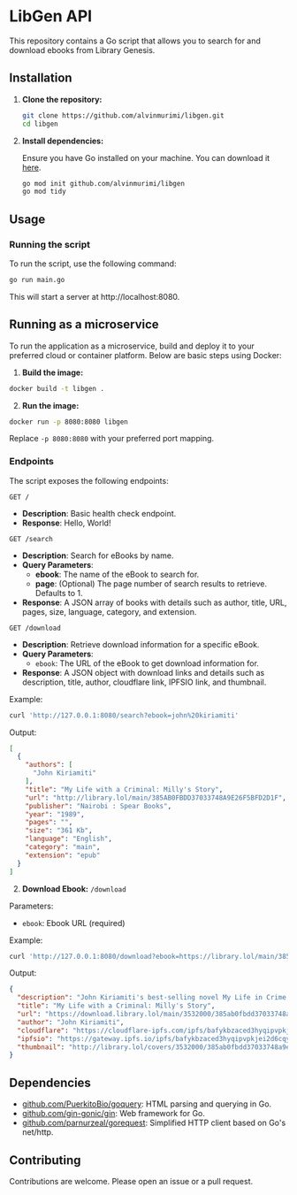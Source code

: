 # LibGen API

This repository contains a Go script that allows you to search for and download ebooks from Library Genesis.

## Installation

1. **Clone the repository:**

   
   ```bash
   git clone https://github.com/alvinmurimi/libgen.git
   cd libgen
   ```
   

2. **Install dependencies:**

   Ensure you have Go installed on your machine. You can download it [here](https://go.dev/dl/).

   
   ```bash
   go mod init github.com/alvinmurimi/libgen
   go mod tidy
   ```
   

## Usage

### Running the script

To run the script, use the following command:


```bash
go run main.go
```


This will start a server at http://localhost:8080.

## Running as a microservice
To run the application as a microservice, build and deploy it to your preferred cloud or container platform. Below are basic steps using Docker:

1. **Build the image:**
```bash
docker build -t libgen .
```

2. **Run the image:**
```bash
docker run -p 8080:8080 libgen
```
Replace `-p 8080:8080` with your preferred port mapping.


### Endpoints

The script exposes the following endpoints:

`GET /`
- **Description**: Basic health check endpoint.
- **Response**: Hello, World!

`GET /search`
- **Description**: Search for eBooks by name.
- **Query Parameters**:
  - **ebook**: The name of the eBook to search for.
  - **page**: (Optional) The page number of search results to retrieve. Defaults to 1.
- **Response**: A JSON array of books with details such as author, title, URL, pages, size, language, category, and extension.

`GET /download`

- **Description**: Retrieve download information for a specific eBook.
- **Query Parameters**:
  - `ebook`: The URL of the eBook to get download information for.
- **Response**: A JSON object with download links and details such as description, title, author, cloudflare link, IPFSIO link, and thumbnail.

Example:


```bash
curl 'http://127.0.0.1:8080/search?ebook=john%20kiriamiti'
```
Output:
```json
[
  {
    "authors": [
      "John Kiriamiti"
    ],
    "title": "My Life with a Criminal: Milly's Story",
    "url": "http://library.lol/main/385AB0FBDD37033748A9E26F5BFD2D1F",
    "publisher": "Nairobi : Spear Books",
    "year": "1989",
    "pages": "",
    "size": "361 Kb",
    "language": "English",
    "category": "main",
    "extension": "epub"
  }
]
```


2. **Download Ebook:** `/download`

Parameters:
- `ebook`: Ebook URL (required)

Example:
```bash
curl 'http://127.0.0.1:8080/download?ebook=https://library.lol/main/385AB0FBDD37033748A9E26F5BFD2D1F'
```
Output:
```json
{
  "description": "John Kiriamiti's best-selling novel My Life in Crime has become a classic. Here Milly, his girlfriend, tells the poignant story of her life with the bank robber. They were in love, and he was gentle, kind and considerate. But after she moved in with him, she discovered his double life. She remained devoted, but the stress of his life bore its toll, and finally they parted. This sequel novel is also a bestseller in Kenya",
  "title": "My Life with a Criminal: Milly's Story",
  "url": "https://download.library.lol/main/3532000/385ab0fbdd37033748a9e26f5bfd2d1f/John%20Kiriamiti%20-%20My%20Life%20with%20a%20Criminal_%20Milly%27s%20Story-Nairobi%20_%20Spear%20Books%20%281989%29.epub",
  "author": "John Kiriamiti",
  "cloudflare": "https://cloudflare-ipfs.com/ipfs/bafykbzaced3hyqipvpkjei2d6cqy2qecjre77rusbuend2d2fvvdr5dch2phe?filename=John%20Kiriamiti%20-%20My%20Life%20with%20a%20Criminal_%20Milly%27s%20Story-Nairobi%20_%20Spear%20Books%20%281989%29.epub",
  "ipfsio": "https://gateway.ipfs.io/ipfs/bafykbzaced3hyqipvpkjei2d6cqy2qecjre77rusbuend2d2fvvdr5dch2phe?filename=John%20Kiriamiti%20-%20My%20Life%20with%20a%20Criminal_%20Milly%27s%20Story-Nairobi%20_%20Spear%20Books%20%281989%29.epub",
  "thumbnail": "http://library.lol/covers/3532000/385ab0fbdd37033748a9e26f5bfd2d1f-g.jpg"
}
```

## Dependencies

- [github.com/PuerkitoBio/goquery](https://github.com/PuerkitoBio/goquery): HTML parsing and querying in Go.
- [github.com/gin-gonic/gin](https://github.com/gin-gonic/gin): Web framework for Go.
- [github.com/parnurzeal/gorequest](https://github.com/parnurzeal/gorequest): Simplified HTTP client based on Go's net/http.

## Contributing
Contributions are welcome. Please open an issue or a pull request.